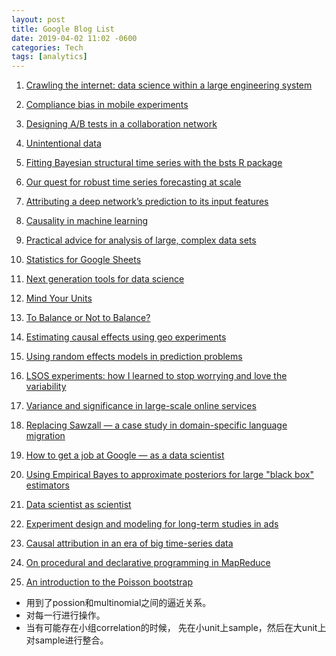 ```yaml
---
layout: post
title: Google Blog List
date: 2019-04-02 11:02 -0600
categories: Tech
tags: [analytics]
---
```



1. [Crawling the internet: data science within a large engineering system](http://www.unofficialgoogledatascience.com/2018/07/by-bill-richoux-critical-decisions-are.html)

2. [Compliance bias in mobile experiments](http://www.unofficialgoogledatascience.com/2018/03/quicker-decisions-in-imperfect-mobile.html)

3. [Designing A/B tests in a collaboration network](http://www.unofficialgoogledatascience.com/2018/01/designing-ab-tests-in-collaboration.html)

4. [Unintentional data](http://www.unofficialgoogledatascience.com/2017/10/unintentional-data.html)

5. [Fitting Bayesian structural time series with the bsts R package](http://www.unofficialgoogledatascience.com/2017/07/fitting-bayesian-structural-time-series.html)

6. [Our quest for robust time series forecasting at scale](http://www.unofficialgoogledatascience.com/2017/04/our-quest-for-robust-time-series.html)

7. [Attributing a deep network’s prediction to its input features](http://www.unofficialgoogledatascience.com/2017/03/attributing-deep-networks-prediction-to.html)

8. [Causality in machine learning](http://www.unofficialgoogledatascience.com/2017/01/causality-in-machine-learning.html)

9. [Practical advice for analysis of large, complex data sets](http://www.unofficialgoogledatascience.com/2016/10/practical-advice-for-analysis-of-large.html)


10. [Statistics for Google Sheets](http://www.unofficialgoogledatascience.com/2016/09/statistics-for-google-sheets.html)

11. [Next generation tools for data science](http://www.unofficialgoogledatascience.com/2016/08/next-generation-tools-for-data-science.html)


12. [Mind Your Units](http://www.unofficialgoogledatascience.com/2016/08/mind-your-units.html)

13. [To Balance or Not to Balance?](http://www.unofficialgoogledatascience.com/2016/06/to-balance-or-not-to-balance.html)

14. [Estimating causal effects using geo experiments](http://www.unofficialgoogledatascience.com/2016/06/estimating-causal-effects-using-geo.html)

15. [Using random effects models in prediction problems](http://www.unofficialgoogledatascience.com/2016/03/using-random-effects-models-in.html)

16. [LSOS experiments: how I learned to stop worrying and love the variability](http://www.unofficialgoogledatascience.com/2016/02/lsos-experiments-how-i-learned-to-stop.html)

17. [Variance and significance in large-scale online services](http://www.unofficialgoogledatascience.com/2016/01/variance-and-significance-in-large.html)

18. [Replacing Sawzall — a case study in domain-specific language migration](http://www.unofficialgoogledatascience.com/2015/12/replacing-sawzall-case-study-in-domain.html)

19. [How to get a job at Google — as a data scientist](http://www.unofficialgoogledatascience.com/2015/11/how-to-get-job-at-google-as-data.html)

20. [Using Empirical Bayes to approximate posteriors for large "black box" estimators](http://www.unofficialgoogledatascience.com/2015/11/using-empirical-bayes-to-approximate.html)

21. [Data scientist as scientist](http://www.unofficialgoogledatascience.com/2015/10/data-scientist-as-scientist.html)

22. [Experiment design and modeling for long-term studies in ads](http://www.unofficialgoogledatascience.com/2015/10/experiment-design-and-modeling-for-long.html)

23. [Causal attribution in an era of big time-series data](http://www.unofficialgoogledatascience.com/2015/09/causal-attribution-in-era-of-big-time.html)

24. [On procedural and declarative programming in MapReduce](http://www.unofficialgoogledatascience.com/2015/09/on-procedural-and-declarative.html)

25. [An introduction to the Poisson bootstrap](http://www.unofficialgoogledatascience.com/2015/08/an-introduction-to-poisson-bootstrap26.html)
- 用到了possion和multinomial之间的逼近关系。
- 对每一行进行操作。
- 当有可能存在小组correlation的时候， 先在小unit上sample，然后在大unit上对sample进行整合。

